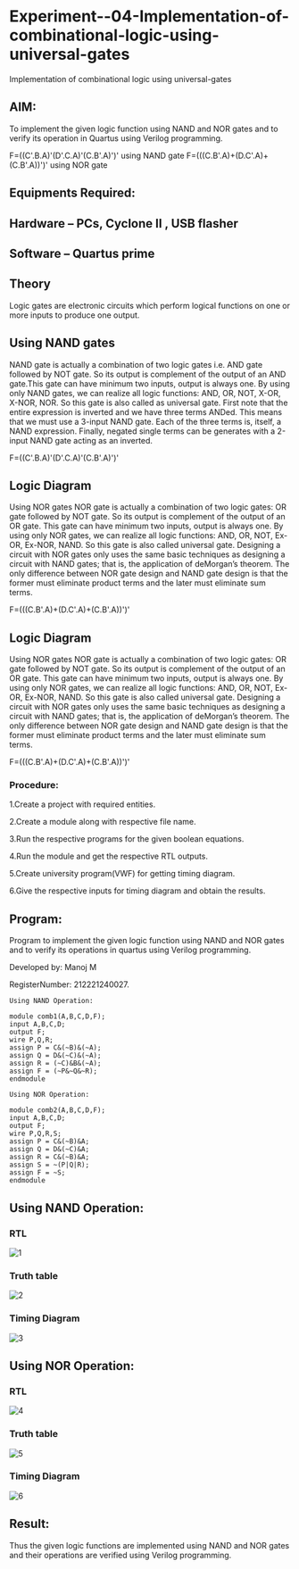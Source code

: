# Experiment--04-Implementation-of-combinational-logic-using-universal-gates
Implementation of combinational logic using universal-gates
 
## AIM:
To implement the given logic function using NAND and NOR gates and to verify its operation in Quartus using Verilog programming.

F=((C'.B.A)'(D'.C.A)'(C.B'.A)')' using NAND gate
F=(((C.B'.A)+(D.C'.A)+(C.B'.A))')' using NOR gate
## Equipments Required:
## Hardware – PCs, Cyclone II , USB flasher
## Software – Quartus prime


## Theory
Logic gates are electronic circuits which perform logical functions on one or more inputs to produce one output. 

## Using NAND gates
NAND gate is actually a combination of two logic gates i.e. AND gate followed by NOT gate. So its output is complement of the output of an AND gate.This gate can have minimum two inputs, output is always one. By using only NAND gates, we can realize all logic functions: AND, OR, NOT, X-OR, X-NOR, NOR. So this gate is also called as universal gate. First note that the entire expression is inverted and we have three terms ANDed. This means that we must use a 3-input NAND gate. Each of the three terms is, itself, a NAND expression. Finally, negated single terms can be generates with a 2-input NAND gate acting as an inverted.

F=((C'.B.A)'(D'.C.A)'(C.B'.A)')'

## Logic Diagram

Using NOR gates
NOR gate is actually a combination of two logic gates: OR gate followed by NOT gate. So its output is complement of the output of an OR gate. This gate can have minimum two inputs, output is always one. By using only NOR gates, we can realize all logic functions: AND, OR, NOT, Ex-OR, Ex-NOR, NAND. So this gate is also called universal gate. Designing a circuit with NOR gates only uses the same basic techniques as designing a circuit with NAND gates; that is, the application of deMorgan’s theorem. The only difference between NOR gate design and NAND gate design is that the former must eliminate product terms and the later must eliminate sum terms.

F=(((C.B'.A)+(D.C'.A)+(C.B'.A))')'

## Logic Diagram

Using NOR gates NOR gate is actually a combination of two logic gates: OR gate followed by NOT gate. So its output is complement of the output of an OR gate. This gate can have minimum two inputs, output is always one. By using only NOR gates, we can realize all logic functions: AND, OR, NOT, Ex-OR, Ex-NOR, NAND. So this gate is also called universal gate. Designing a circuit with NOR gates only uses the same basic techniques as designing a circuit with NAND gates; that is, the application of deMorgan’s theorem. The only difference between NOR gate design and NAND gate design is that the former must eliminate product terms and the later must eliminate sum terms.

F=(((C.B'.A)+(D.C'.A)+(C.B'.A))')'

### Procedure:
1.Create a project with required entities.

2.Create a module along with respective file name.

3.Run the respective programs for the given boolean equations. 

4.Run the module and get the respective RTL outputs.

5.Create university program(VWF) for getting timing diagram. 

6.Give the respective inputs for timing diagram and obtain the results.

## Program:

Program to implement the given logic function using NAND and NOR gates and to verify its operations in quartus using Verilog programming.

Developed by: Manoj M

RegisterNumber: 212221240027. 

~~~
Using NAND Operation:

module comb1(A,B,C,D,F);
input A,B,C,D;
output F;
wire P,Q,R;
assign P = C&(~B)&(~A);
assign Q = D&(~C)&(~A);
assign R = (~C)&B&(~A);
assign F = (~P&~Q&~R);
endmodule

Using NOR Operation:

module comb2(A,B,C,D,F);
input A,B,C,D;
output F;
wire P,Q,R,S;
assign P = C&(~B)&A;
assign Q = D&(~C)&A;
assign R = C&(~B)&A;
assign S = ~(P|Q|R);
assign F = ~S;
endmodule
~~~
## Using NAND Operation:
### RTL
![1](https://user-images.githubusercontent.com/94588708/201517156-b677611b-c50e-4805-9145-9f1519836eb1.jpg)

### Truth table
![2](https://user-images.githubusercontent.com/94588708/201517164-b73882fa-92ce-42b2-ad96-602ca5c87e09.jpg)

### Timing Diagram
![3](https://user-images.githubusercontent.com/94588708/201517166-ef17cb7e-c353-4bb8-8fd2-e9c068fe6a02.jpg)

## Using NOR Operation:

### RTL
![4](https://user-images.githubusercontent.com/94588708/201517173-ac23c5f3-245b-4909-ad22-467ba1aa78ab.jpg)

### Truth table
![5](https://user-images.githubusercontent.com/94588708/201517176-eb38caf5-ec81-445f-8029-b7f20d98b501.jpg)

### Timing Diagram
![6](https://user-images.githubusercontent.com/94588708/201517181-d234a6f1-1d27-4420-90ad-d6cdfc26eaad.jpg)

## Result:
Thus the given logic functions are implemented using NAND and NOR gates and their operations are verified using Verilog programming.
